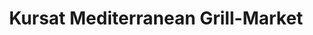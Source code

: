 ---
title: "Kursat Mediterranean Grill-Market"
url: /tampa/kursat-mediterranean-grill-market/
shop: Allgemein
---